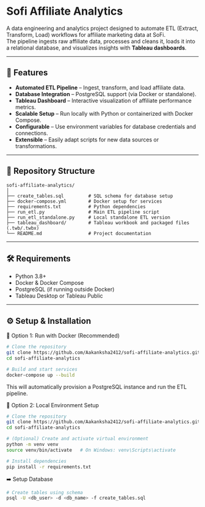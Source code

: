 # Sofi Affiliate Analytics

A data engineering and analytics project designed to automate ETL (Extract, Transform, Load) workflows for affiliate marketing data at SoFi.  
The pipeline ingests raw affiliate data, processes and cleans it, loads it into a relational database, and visualizes insights with **Tableau dashboards**.

---

## 🚀 Features
- **Automated ETL Pipeline** – Ingest, transform, and load affiliate data.
- **Database Integration** – PostgreSQL support (via Docker or standalone).
- **Tableau Dashboard** – Interactive visualization of affiliate performance metrics.
- **Scalable Setup** – Run locally with Python or containerized with Docker Compose.
- **Configurable** – Use environment variables for database credentials and connections.
- **Extensible** – Easily adapt scripts for new data sources or transformations.

---

## 📂 Repository Structure
```plaintext
sofi-affiliate-analytics/
│
├── create_tables.sql         # SQL schema for database setup
├── docker-compose.yml        # Docker setup for services
├── requirements.txt          # Python dependencies
├── run_etl.py                # Main ETL pipeline script
├── run_etl_standalone.py     # Local standalone ETL version
├── tableau_dashboard/        # Tableau workbook and packaged files (.twb/.twbx)
└── README.md                 # Project documentation
```
---

## 🛠️ Requirements
- Python 3.8+
- Docker & Docker Compose
- PostgreSQL (if running outside Docker)
- Tableau Desktop or Tableau Public

---

## ⚙️ Setup & Installation
 🔹 Option 1: Run with Docker (Recommended)
 
``` bash
# Clone the repository
git clone https://github.com/Aakanksha2412/sofi-affiliate-analytics.git
cd sofi-affiliate-analytics

# Build and start services
docker-compose up --build

```

This will automatically provision a PostgreSQL instance and run the ETL pipeline.

🔹 Option 2: Local Environment Setup

``` bash
# Clone the repository
git clone https://github.com/Aakanksha2412/sofi-affiliate-analytics.git
cd sofi-affiliate-analytics

# (Optional) Create and activate virtual environment
python -m venv venv
source venv/bin/activate   # On Windows: venv\Scripts\activate

# Install dependencies
pip install -r requirements.txt

```
➡️ Setup Database

``` bash
# Create tables using schema
psql -U <db_user> -d <db_name> -f create_tables.sql

```
